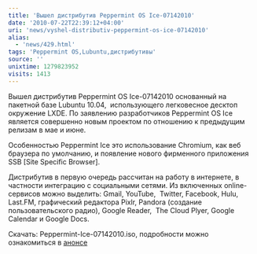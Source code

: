 ```yaml
---
title: 'Вышел дистрибутив Peppermint OS Ice-07142010'
date: '2010-07-22T22:39:12+04:00'
uri: 'news/vyshel-distributiv-peppermint-os-ice-07142010'
alias: 
  - 'news/429.html'
tags: 'Peppermint OS,Lubuntu,дистрибутивы'
source: ''
unixtime: 1279823952
visits: 1413
---
```

Вышел дистрибутив Peppermint OS Ice-07142010 основанный на пакетной базе Lubuntu 10.04,  использующего легковесное десктоп окружение LXDE. По заявлению разработчиков Peppermint OS Ice является совершенно новым проектом по отношению к предыдущим релизам в мае и июне.

Особенностью Peppermint Ice это использование Chromium, как веб браузера по умолчанию, и появление нового фирменного приложения SSB \[Site Specific Browser\]. 

Дистрибутив в первую очередь рассчитан на работу в интернете, в частности интеграцию с социальными сетями. Из включенных online-сервисов можно выделить: Gmail, YouTube,  Twitter, Facebook, Hulu, Last.FM, графический редактора Pixlr, Pandora (создание пользовательского радио), Google Reader,  The Cloud Plyer, Google Calendar и Google Docs.

Скачать: Peppermint-Ice-07142010.iso, подробности можно ознакомиться в [анонсе](http://peppermintos.com/2010/07/introducing-peppermint-ice/)
